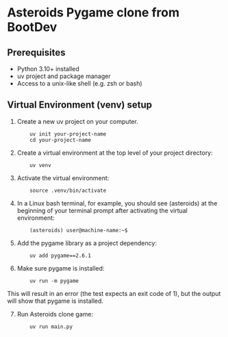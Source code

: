 # Asteroids Pygame clone from BootDev

## Prerequisites
- Python 3.10+ installed
- uv project and package manager
- Access to a unix-like shell (e.g. zsh or bash)

## Virtual Environment (venv) setup

1. Create a new uv project on your computer.
    ```shell
        uv init your-project-name
        cd your-project-name
    ```

2. Create a virtual environment at the top level of your project directory:
    ```shell
        uv venv
    ```

3. Activate the virtual environment:
    ```shell
        source .venv/bin/activate
    ```

4. In a Linux bash terminal, for example, you should see (asteroids) at the beginning of your terminal prompt after activating the virtual environment:

    ```shell
        (asteroids) user@machine-name:~$
    ```

5. Add the pygame library as a project dependency:
    ```shell
        uv add pygame==2.6.1
    ```

6. Make sure pygame is installed:
    ```shell
        uv run -m pygame
    ```

This will result in an error (the test expects an exit code of 1), but the output will show that pygame is installed.

7. Run Asteroids clone game:
    ```shell
        uv run main.py
    ```
